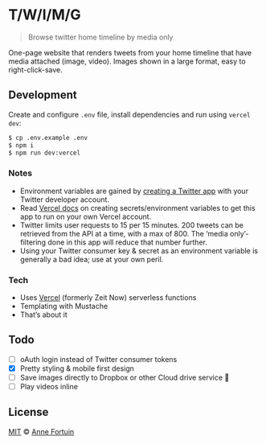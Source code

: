 # T/W/I/M/G

> Browse twitter home timeline by media only

One-page website that renders tweets from your home timeline that have media attached (image, video). Images shown in a large format, easy to right-click-save.

## Development
Create and configure `.env` file, install dependencies and run using `vercel dev`:

```bash
$ cp .env.example .env
$ npm i
$ npm run dev:vercel
```

### Notes
- Environment variables are gained by [creating a Twitter app](https://developer.twitter.com/en/apps/create) with your Twitter developer account.
- Read [Vercel docs](https://vercel.com/docs/cli#commands/secrets) on creating secrets/environment variables to get this app to run on your own Vercel account.
- Twitter limits user requests to 15 per 15 minutes. 200 tweets can be retrieved from the API at a time, with a max of 800. The ‘media only’-filtering done in this app will reduce that number further.
- Using your Twitter consumer key & secret as an environment variable is generally a bad idea; use at your own peril.

### Tech
- Uses [Vercel](https://vercel.com/) (formerly Zeit Now) serverless functions
- Templating with Mustache
- That’s about it

## Todo
- [ ] oAuth login instead of Twitter consumer tokens
- [x] Pretty styling & mobile first design
- [ ] Save images directly to Dropbox or other Cloud drive service 🤔
- [ ] Play videos inline

## License
[MIT](license) © [Anne Fortuin](https://phortuin.nl/)
